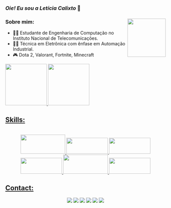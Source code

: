 ### *Oie! Eu sou a Letícia Calixto* 👋

<div>
  <img align="right" height="120" width="120" src="https://cdn.discordapp.com/attachments/730223573641461870/887014589588455494/Webp.net-gifmaker_1.gif">

  
### Sobre mim:

- 👨‍💻 Estudante de Engenharia de Computação no Instituto Nacional de Telecomunicações.
- 👨‍🎓 Técnica em Eletrônica com ênfase em Automação Industrial.
- 🎮 Dota 2, Valorant, Fortnite, Minecraft
  </div>

<div>
  <a href="https://github.com/leticiacalixto">
  <img height="130em" src="https://github-readme-stats.vercel.app/api?username=leticiacalixto&show_icons=true&theme=radical&include_all_commits=true&count_private=true"/>
  <img height="130em" src="https://github-readme-stats.vercel.app/api/top-langs/?username=leticiacalixto&layout=compact&langs_count=7&theme=radical"/>
</div>
  
  ## Skills:
<p align="center"><br>
  <img height="60" width="140" src="https://cdn.jsdelivr.net/gh/devicons/devicon/icons/java/java-original-wordmark.svg">
  <img height="50" width="130" src="https://cdn.jsdelivr.net/gh/devicons/devicon/icons/arduino/arduino-original-wordmark.svg">
  <img height="50" width="130" src="https://cdn.jsdelivr.net/gh/devicons/devicon/icons/c/c-original.svg">
  <img height="50" width="130" src="https://cdn.jsdelivr.net/gh/devicons/devicon/icons/cplusplus/cplusplus-original.svg">
  <img height="60" width="140" src="https://cdn.jsdelivr.net/gh/devicons/devicon/icons/mysql/mysql-original-wordmark.svg">
  <img height="50" width="130" src="https://cdn.jsdelivr.net/gh/devicons/devicon/icons/python/python-original-wordmark.svg">
</div>

  ## Contact:
<div align="center"> 
  <a href="https://t.me/leticiacalixt0" target="_blank"><img src="https://img.shields.io/badge/Telegram-2CA5E0?style=for-the-badge&logo=telegram&logoColor=white" target="_blank"></a>
  <a href="https://www.instagram.com/leth_calixto/" target="_blank"><img src="https://img.shields.io/badge/-Instagram-%23E4405F?style=for-the-badge&logo=instagram&logoColor=white" target="_blank"></a>
  <a href = "mailto:leticia.calixto@gec.inatel.br"><img src="https://img.shields.io/badge/-Gmail-%23333?style=for-the-badge&logo=gmail&logoColor=white" target="_blank"></a>
 	<a href="https://www.twitch.tv/leticinhacx" target="_blank"><img src="https://img.shields.io/badge/Twitch-9146FF?style=for-the-badge&logo=twitch&logoColor=white" target="_blank"></a>
 <a href="https://discord.gg/Letícia#5328" target="_blank"><img src="https://img.shields.io/badge/Discord-7289DA?style=for-the-badge&logo=discord&logoColor=white" target="_blank"></a> 
  <a href="https://steamcommunity.com/id/leticiacalixto/" target="_blank"><img src="https://img.shields.io/badge/Steam-000000?style=for-the-badge&logo=steam&logoColor=white" target="_blank"></a> 

